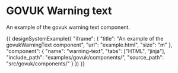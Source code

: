 # GOVUK Warning text

An example of the govuk warning text component.

{{ designSystemExample({
"iframe": {
    "title": "An example of the govukWarningText component",
    "url": "example.html",
    "size": "m"
},
"component": {
    "name": "warning-text",
    "tabs": ["HTML", "jinja"],
    "include_path": "examples/govuk/components/",
    "source_path": "src/govuk/components/"
}
}) }}
